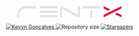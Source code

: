 <p align="center">
  <a href="https://unform.dev">
    <img src="https://raw.githubusercontent.com/rpsfilho93/rentx-mobile/main/.github/Logotipo.png" width="280" alt="rentx" />
  </a>
</p>

<p align="center">	
  <a href="https://www.linkedin.com/in/kevyn-dev/">
      <img alt="Kevyn Gonçalves" src="https://img.shields.io/badge/-kevyn-dev-dc1637?style=flat&logo=Linkedin&logoColor=white" />
   </a>
  
  <img alt="Repository size" src="https://img.shields.io/github/repo-size/JKevyn/rentx?color=dc1637">
  
  <a href="https://github.com/rpsfilho93/proffy/stargazers">
    <img alt="Stargazers" src="https://img.shields.io/github/stars/JKevyn/rentx?color=dc1637&logo=github">
  </a>
</p>
